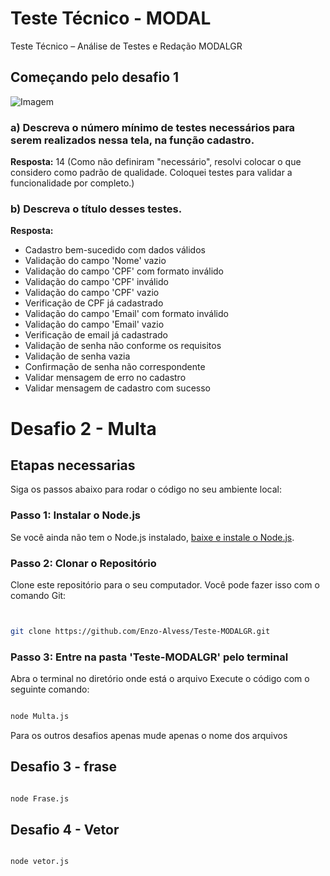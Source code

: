 
# Teste Técnico - MODAL
Teste Técnico – Análise de Testes e Redação MODALGR

## Começando pelo desafio 1

![Imagem](https://github.com/user-attachments/assets/eb522d83-d840-49ef-adf3-2b0086dd83e3)

### a) Descreva o número mínimo de testes necessários para serem realizados nessa tela, na função cadastro.

**Resposta:**
14 (Como não definiram "necessário", resolvi colocar o que considero como padrão de qualidade. Coloquei testes para validar a funcionalidade por completo.)

### b) Descreva o título desses testes.

**Resposta:**
- Cadastro bem-sucedido com dados válidos
- Validação do campo 'Nome' vazio
- Validação do campo 'CPF' com formato inválido
- Validação do campo 'CPF' inválido
- Validação do campo 'CPF' vazio
- Verificação de CPF já cadastrado
- Validação do campo 'Email' com formato inválido
- Validação do campo 'Email' vazio
- Verificação de email já cadastrado
- Validação de senha não conforme os requisitos
- Validação de senha vazia
- Confirmação de senha não correspondente
- Validar mensagem de erro no cadastro
- Validar mensagem de cadastro com sucesso

# Desafio 2 - Multa

## Etapas necessarias

Siga os passos abaixo para rodar o código no seu ambiente local:

### Passo 1: Instalar o Node.js

Se você ainda não tem o Node.js instalado, [baixe e instale o Node.js](https://nodejs.org/).

### Passo 2: Clonar o Repositório

Clone este repositório para o seu computador. Você pode fazer isso com o comando Git:

```bash


git clone https://github.com/Enzo-Alvess/Teste-MODALGR.git

```

### Passo 3: Entre na pasta 'Teste-MODALGR' pelo terminal

Abra o terminal no diretório onde está o arquivo
Execute o código com o seguinte comando:

```bash

node Multa.js

```

Para os outros desafios apenas mude apenas o nome dos arquivos

## Desafio 3 - frase

```bash

node Frase.js

```
## Desafio 4 - Vetor

```bash

node vetor.js

```
